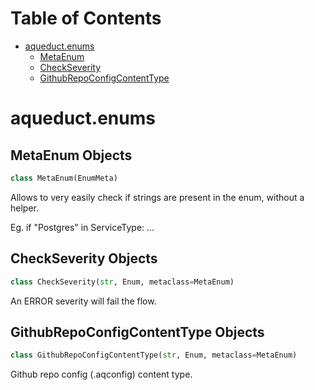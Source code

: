 # Table of Contents

* [aqueduct.enums](#aqueduct.enums)
  * [MetaEnum](#aqueduct.enums.MetaEnum)
  * [CheckSeverity](#aqueduct.enums.CheckSeverity)
  * [GithubRepoConfigContentType](#aqueduct.enums.GithubRepoConfigContentType)

<a id="aqueduct.enums"></a>

# aqueduct.enums

<a id="aqueduct.enums.MetaEnum"></a>

## MetaEnum Objects

```python
class MetaEnum(EnumMeta)
```

Allows to very easily check if strings are present in the enum, without a helper.

Eg.
    if "Postgres" in ServiceType:
        ...

<a id="aqueduct.enums.CheckSeverity"></a>

## CheckSeverity Objects

```python
class CheckSeverity(str, Enum, metaclass=MetaEnum)
```

An ERROR severity will fail the flow.

<a id="aqueduct.enums.GithubRepoConfigContentType"></a>

## GithubRepoConfigContentType Objects

```python
class GithubRepoConfigContentType(str, Enum, metaclass=MetaEnum)
```

Github repo config (.aqconfig) content type.

